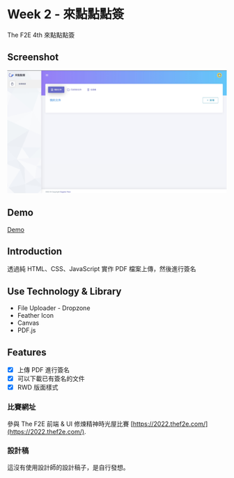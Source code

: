 # Week 2 - 來點點點簽

The F2E 4th 來點點點簽

## Screenshot
![alt text](https://github.com/CharlesSin/2022-THE-F2E-WeekTwo/blob/master/images/cover.jpg)

## Demo

[Demo](https://2022-the-f2e-2.netlify.app/)

## Introduction

透過純 HTML、CSS、JavaScript 實作 PDF 檔案上傳，然後進行簽名

## Use Technology & Library

- File Uploader - Dropzone
- Feather Icon
- Canvas 
- PDF.js

## Features

- [x] 上傳 PDF 進行簽名
- [x] 可以下載已有簽名的文件
- [x] RWD 版面樣式

### 比賽網址

參與 The F2E 前端 & UI 修煉精神時光屋比賽 [https://2022.thef2e.com/](https://2022.thef2e.com/).

### 設計稿
這沒有使用設計師的設計稿子，是自行發想。